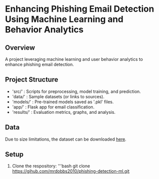 # Enhancing Phishing Email Detection Using Machine Learning and Behavior Analytics

## Overview
A project leveraging machine learning and user behavior analytics to enhance phishing email detection.

## Project Structure
- 'src/' : Scripts for preprocessing, model training, and prediction.
- 'data/' : Sample datasets (or links to sources).
- 'models/' : Pre-trained models saved as '.pkl' files.
- 'app/' : Flask app for email classification.
- 'results/' : Evaluation metrics, graphs, and analysis.

## Data
Due to size limitations, the dataset can be downloaded [here](https://drive.google.com/file/d/17-aFJFbgY3tto2r_NzDB26rRPe5Y28xA/view?usp=drive_link).

## Setup
1. Clone the respository:
   '''bash
   git clone https://gihub.com/mrdobbs2010/phishing-detection-ml.git
